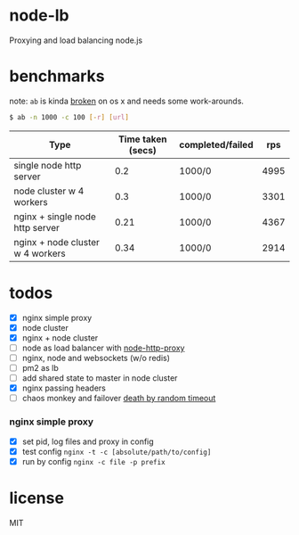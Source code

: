 # node-lb
Proxying and load balancing node.js

# benchmarks
note: `ab` is kinda [broken](https://gist.github.com/akitaonrails/1724673) on os x and needs some work-arounds.

```bash
$ ab -n 1000 -c 100 [-r] [url]
```

| Type | Time taken (secs) | completed/failed | rps |
| --- | --- | --- | --- |
| single node http server  | 0.2  | 1000/0 | 4995 |
| node cluster w 4 workers | 0.3  | 1000/0 | 3301 |
| nginx + single node http server | 0.21 | 1000/0 | 4367 |
| nginx + node cluster w 4 workers | 0.34 | 1000/0 | 2914 |

# todos
- [x] nginx simple proxy
- [x] node cluster
- [x] nginx + node cluster
- [ ] node as load balancer with [node-http-proxy](https://goldfirestudios.com/blog/136/Horizontally-Scaling-Node.js-and-WebSockets-with-Redis)
- [ ] nginx, node and websockets (w/o redis)
- [ ] pm2 as lb
- [ ] add shared state to master in node cluster
- [x] nginx passing headers
- [ ] chaos monkey and failover [death by random timeout](https://medium.freecodecamp.org/scaling-node-js-applications-8492bd8afadc)

### nginx simple proxy
- [x] set pid, log files and proxy in config
- [x] test config `nginx -t -c [absolute/path/to/config]`
- [x] run by config `nginx -c file -p prefix`

# license
MIT
